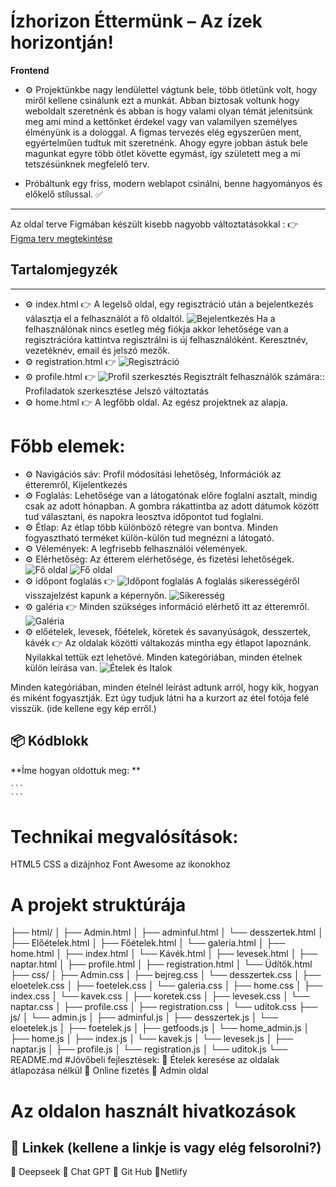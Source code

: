 # Ízhorizon Éttermünk – Az ízek horizontján!
**Frontend**

- ⚙️ Projektünkbe nagy lendülettel vágtunk bele, több ötletünk volt, hogy miről kellene csinálunk ezt a munkát.
Abban biztosak voltunk hogy weboldalt szeretnénk és abban is hogy valami olyan témát jelenitsünk meg ami mind a kettőnket érdekel vagy van valamilyen személyes élményünk is a dologgal. A figmas tervezés elég egyszerűen ment, egyértelműen tudtuk mit szeretnénk. Ahogy egyre jobban ástuk bele magunkat egyre több ötlet követte egymást, így született meg a mi tetszésünknek megfelelő terv. 

- Próbáltunk egy friss, modern weblapot csinálni, benne hagyományos és előkelő stílussal. ✅

---
Az oldal terve Figmában készült kisebb nagyobb változtatásokkal :
👉 [Figma terv megtekintése](https://www.figma.com/design/ipdP2BYytD8pvShEUWwQOF/Projekt?node-id=0-1&p=f&t=Wqw4hQMBFSGBfEpm-0)

## Tartalomjegyzék

---

- ⚙️ index.html 👉 A legelső oldal, egy regisztráció után a bejelentkezés választja el a felhasználót a fő oldaltól. 
![Bejelentkezés](https://i.postimg.cc/FsrcByT7/k-p-2025-04-15-113131522.png)
Ha a felhasználónak nincs esetleg még fiókja akkor lehetősége van a regisztrációra kattintva regisztrálni is új felhasználóként. 
Keresztnév, vezetéknév, email és jelszó mezők.
- ⚙️ registration.html 👉
![Regisztráció](https://i.postimg.cc/yNps7HHM/k-p-2025-04-15-113750861.png)
- ⚙️ profile.html 👉
![Profil szerkesztés](https://i.postimg.cc/BQ2YT9m2/k-p-2025-04-15-121133060.png) 
Regisztrált felhasználók számára::
Profiladatok szerkesztése
Jelszó változtatás
- ⚙️ home.html 👉 A legfőbb oldal. Az egész projektnek az alapja. 
# Főbb elemek: 
- ⚙️ Navigációs sáv: Profil módosítási lehetőség, Információk az étteremről, Kijelentkezés  
- ⚙️ Foglalás: Lehetősége van a látogatónak előre foglalni asztalt, mindig csak az adott hónapban. A gombra rákattintba az adott dátumok között tud választani, és napokra leosztva időpontot tud foglalni.
- ⚙️ Étlap: Az étlap több különböző rétegre van bontva. Minden fogyasztható terméket külön-külön tud megnézni a látogató.
- ⚙️ Vélemények: A legfrisebb felhasználói vélemények.
- ⚙️ Elérhetőség: Az étterem elérhetősége, és fizetési lehetőségek.
![Fő oldal](https://i.postimg.cc/CK9krd15/k-p-2025-04-15-121858309.png)
![Fő oldal](https://i.postimg.cc/x1Cm0LNq/k-p-2025-04-15-121931202.png)
- ⚙️  időpont foglalás 👉 
![Időpont foglalás](https://i.postimg.cc/bwsGX84t/k-p-2025-04-15-122141784.png)
A foglalás sikerességéről visszajelzést kapunk a képernyőn.
![Sikeresség](https://i.postimg.cc/Hk3P8BYj/k-p-2025-04-18-210644934.png)
- ⚙️  galéria 👉 Minden szükséges információ elérhető itt az étteremről.
![Galéria](https://i.postimg.cc/QCdwYPgS/k-p-2025-04-15-153104879.png)
- ⚙️  előételek, levesek, főételek, köretek és savanyúságok, desszertek, kávék 👉
Az oldalak közötti váltakozás mintha egy étlapot lapoznánk. Nyilakkal tettük ezt lehetővé. 
Minden kategóriában, minden ételnek külön leírása van. 
![Ételek és Italok](https://i.postimg.cc/5yP0DZht/k-p-2025-04-15-155129584.png)


 Minden kategóriában, minden ételnél leírást adtunk arról, hogy kik,
hogyan és miként fogyasztják. Ezt úgy tudjuk látni ha a kurzort az étel
fotója felé visszük.
(ide kellene egy kép erről.)
## 📦 Kódblokk
**Íme hogyan oldottuk meg: **
````(úgy emlékszem css-ben van.)
```
```
````
# Technikai megvalósítások:
 HTML5
 CSS a dizájnhoz
 Font Awesome az ikonokhoz
# A projekt struktúrája
├── html/
│ ├── Admin.html
│ ├── adminful.html
│ └── desszertek.html
│ ├── Előételek.html
│ ├── Főételek.html
│ └── galeria.html
│ ├── home.html
│ ├── index.html
│ └── Kávék.html
│ ├── levesek.html
│ ├── naptar.html
│ ├── profile.html
│ ├── registration.html
│ └── Üdítők.html
├── css/
│ ├── Admin.css
│ ├── bejreg.css
│ └── desszertek.css
│ ├── eloetelek.css
│ ├── foetelek.css
│ └── galeria.css
│ ├── home.css
│ ├── index.css
│ └── kavek.css
│ ├── koretek.css
│ ├── levesek.css
│ └── naptar.css
│ ├── profile.css
│ ├── registration.css
│ └── uditok.css
├── js/
│ └── admin.js
│ ├── adminful.js
│ ├── desszertek.js
│ └── eloetelek.js
│ ├── foetelek.js
│ ├── getfoods.js
│ └── home_admin.js
│ ├── home.js
│ ├── index.js
│ └── kavek.js
│ └── levesek.js
│ ├── naptar.js
│ ├── profile.js
│ └── registration.js
│ └── uditok.js
└── README.md
#Jövőbeli fejlesztések:
🌟 Ételek keresése az oldalak átlapozása nélkül
🌟 Online fizetés
🌟 Admin oldal
# Az oldalon használt hivatkozások
## 🔗 Linkek (kellene a linkje is vagy elég felsorolni?)
🔗 Deepseek
🔗 Chat GPT
🔗 Git Hub
🔗Netlify